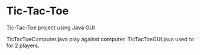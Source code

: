 # Tic-Tac-Toe
Tic-Tac-Toe project using Java GUI

TicTacToeComputer.java play against computer.
TicTacToeGUI.java used to for 2 players.
